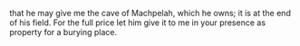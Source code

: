 that he may give me the cave of Machpelah, which he owns; it is at the end of his field. For the full price let him give it to me in your presence as property for a burying place.
